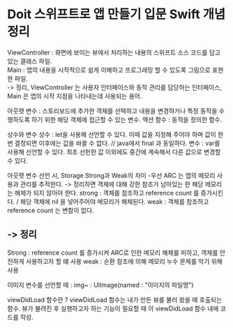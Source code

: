 # Doit 스위프트로 앱 만들기 입문 Swift 개념 정리

 ViewController : 화면에 보이는 뷰에서 처리하는 내용의 스위프트 소스 코드를 담고 있는 클래스 파일. <br>
Main : 앱의 내용을 시작적으로 쉽게 이해하고 프로그래밍 할 수 있도록 그림으로 표현한 파일.<br>
-> 정리, ViewController 는 사용자 인터페이스와 동작 관리를 담당하는 인터페이스, Main 은 앱의 시작 지점을 나타내는데 사용되는 용어.

아웃렛 변수 : 스토리보드에 추가한 객체를 선택하고 내용을 변경하거나 특정 동작을 수행하도록 하기 위한 해당 객체에 접근할 수 있는 변수.
액션 함수 : 동적을 정의한 함수.

상수와 변수
상수 : let을 사용해 선언할 수 있다. 이때 값을 지정해 주어야 하며 값이 한 번 결정되면 이후에는 값을 바꿀 수 없다. // java에서 final 과 동일하다.
변수 : var를 사용해 선언할 수 있다. 최초 선헌한 값 이외에도 중간에 계속해서 다른 값으로 변경할 수 있다.

아웃렛 변수 선언 시, Storage Strong과 Weak의 차이
-우선 ARC 는 앱의 메모리 사용과 관리를 추적한다. -> 정리하면 객체에 대해 강한 참조가 남아있는 한 해당 메모리는 해체가 되지 않아야 한다.
strong : 객체를 참조하고 reference count 를 증가시킨다. / 해당 객체에 nil 을 넣어주어야 메모리가 해체된다.
weak : 객체를 참조하고 reference count 는 변함이 없다.
## -> 정리
Strong : reference count 를 증가시켜 ARC로 인한 메모리 해체를 피하고, 객체를 안전하게 사용하고자 할 떄 사용
weak : 순환 참조에 의해 메모리 누수 문제를 막기 위해 사용

이미지 변수를 선언할 때 : img~ : UIImage(named : "이미지의 파일명")

viewDidLoad 함수란 ?
viewDidLoad 함수는 내가 만든 뷰를 불러 왔을 때 호출되는 함수. 뷰가 불려진 후 실행하고자 하는 기능이 필요할 때 이 viewDidLoad 함수 내에 코드를 작성.
